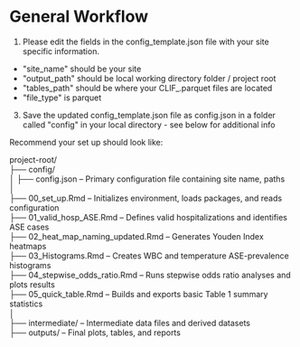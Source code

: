 # General Workflow 
1. Please edit the fields in the config_template.json file with your site specific information.
  - "site_name" should be your site
  - "output_path" should be local working directory folder / project root
  - "tables_path" should be where your CLIF_.parquet files are located
  - "file_type" is parquet
3. Save the updated config_template.json file as config.json in a folder called "config" in your local directory - see below for additional info


Recommend your set up should look like:  

project-root/  
├── config/  
│ ├── config.json – Primary configuration file containing site name, paths  
│  
├── 00_set_up.Rmd – Initializes environment, loads packages, and reads configuration  
├── 01_valid_hosp_ASE.Rmd – Defines valid hospitalizations and identifies ASE cases  
├── 02_heat_map_naming_updated.Rmd – Generates Youden Index heatmaps  
├── 03_Histograms.Rmd – Creates WBC and temperature ASE-prevalence histograms  
├── 04_stepwise_odds_ratio.Rmd – Runs stepwise odds ratio analyses and plots results  
├── 05_quick_table.Rmd – Builds and exports basic Table 1 summary statistics  
│  
├── intermediate/ – Intermediate data files and derived datasets  
├── outputs/ – Final plots, tables, and reports  
